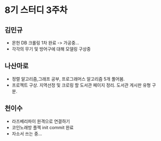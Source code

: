 # 8기 스터디 3주차

## 김민규
* 몬헌 DB 크롤링 1차 완료 -> 가공중...
* 각각의 무기 및 방어구에 대해 모델링 구상중


## 나산마로
* 정렬 알고리즘,그래프 공부, 프로그래머스 알고리즘 5개 풀어봄.
* 프로젝트 구상.
  지역선정 및 크로링 할 도서관  페이지 정리.
  도서관 게시판 유형 구분.


## 천이수
* 라즈베리파이 원격으로 연결하기
* 코인노래방 플젝 init commit 완료
* 자소서 쓰는 중...

